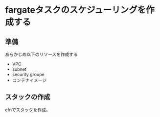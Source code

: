 # fargateタスクのスケジューリングを作成する

## 準備

あらかじめ以下のリソースを作成する
- VPC
- subnet
- security groupe
- コンテナイメージ

## スタックの作成

cfnでスタックを作成。